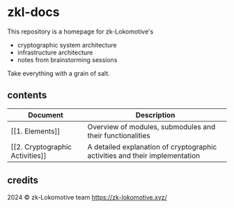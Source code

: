 # zkl-docs

This repository is a homepage for zk-Lokomotive's
- cryptographic system architecture
- infrastructure architecture
- notes from brainstorming sessions

Take everything with a grain of salt.

## contents

| Document                        | Description                                                                 |
| ------------------------------- | --------------------------------------------------------------------------- |
| [[1. Elements]]                 | Overview of modules, submodules and their functionalities                   |
| [[2. Cryptographic Activities]] | A detailed explanation of cryptographic activities and their implementation |

## credits

2024 © zk-Lokomotive team
https://zk-lokomotive.xyz/